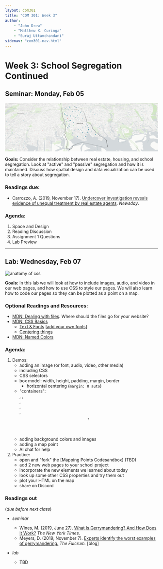 ```yaml
---
layout: com301
title: "COM 301: Week 3"
author:
    - "John Drew"
    - "Matthew X. Curinga"
    - "Suraj Uttamchandani"
sidenav: "com301-nav.html"
---
```


Week 3: School Segregation Continued
====================================


<h2><i class="bi bi-book text-primary"></i> Seminar: Monday, Feb 05</h2>

<img src="img/real-estate.jpg" alt="map of real estate showings in long island" class="img-fluid">

**Goals:** Consider the relationship between real estate, housing, and school segregation. Look at "active" and "passive" segregation and how it is maintained. Discuss how spatial design and data visualization can be used to tell a story about segregation.

### Readings due:
- Carrozzo, A. (2019, November 17). [Undercover investigation reveals evidence of unequal treatment by real estate agents](https://projects.newsday.com/long-island/real-estate-agents-investigation/). _Newsday_.

### Agenda:
1. Space and Design
2. Reading Discussion
3. Assignment 1 Questions
4. Lab Preview

- - - -

<h2><i class="bi bi-filetype-html text-primary"></i> Lab: Wednesday, Feb 07</h2>

<img src="https://developer.mozilla.org/en-US/docs/Learn/Getting_started_with_the_web/CSS_basics/css-declaration-small.png" alt="anatomy of css" class="img-fluid">

**Goals:** In this lab we will look at how to include images, audio, and video in our web pages, and how to use CSS to style our pages. We will also learn how to code our pages so they can be plotted as a point on a map.

### Optional Readings and Resources:

- [MDN: Dealing with files](https://developer.mozilla.org/en-US/docs/Learn/Getting_started_with_the_web/Dealing_with_files). Where should the files go for your website?
- [MDN: CSS Basics](https://developer.mozilla.org/en-US/docs/Learn/Getting_started_with_the_web/CSS_basics)
  - [Text & Fonts](https://developer.mozilla.org/en-US/docs/Learn/CSS/Styling_text) [[add your own fonts](https://developer.mozilla.org/en-US/docs/Learn/CSS/Styling_text/Web_fonts)]
  - [Centering things](https://developer.mozilla.org/en-US/docs/Learn/CSS/Howto/Center_an_item)
- [MDN: Named Colors](https://developer.mozilla.org/en-US/docs/Web/CSS/named-color)


### Agenda:
1. Demos:
    - adding an image (or font, audio, video, other media)
    - including CSS
    - CSS selectors
    - box model: width, height, padding, margin, border
      - horizontal centering (`margin: 0 auto`)
    - "containers": <div>, <span>, <main>, <section>, <nav>, <header>, <footer>
    - adding background colors and images
    - adding a map point
    - AI chat for help
2. Practice:
   - open and "fork" the [Mapping Points Codesandbox] (TBD)
   - add 2 new web pages to your school project
   - incorporate the new elements we learned about today
   - look up some other CSS properties and try them out
   - plot your HTML on the map
   - share on Discord


### Readings out
(_due before next class_)

- _seminar_
    - Wines, M. (2019, June 27). [What Is Gerrymandering? And How Does It Work?](https://www.nytimes.com/2019/06/27/us/gerrymander-explainer.html) _The New York Times._
    - Meyers, D. (2019, November 7). [Experts identify the worst examples of gerrymandering.](https://thefulcrum.us/worst-gerrymandering-districts-example) _The Fulcrum._ [blog]

- _lab_
    - TBD
